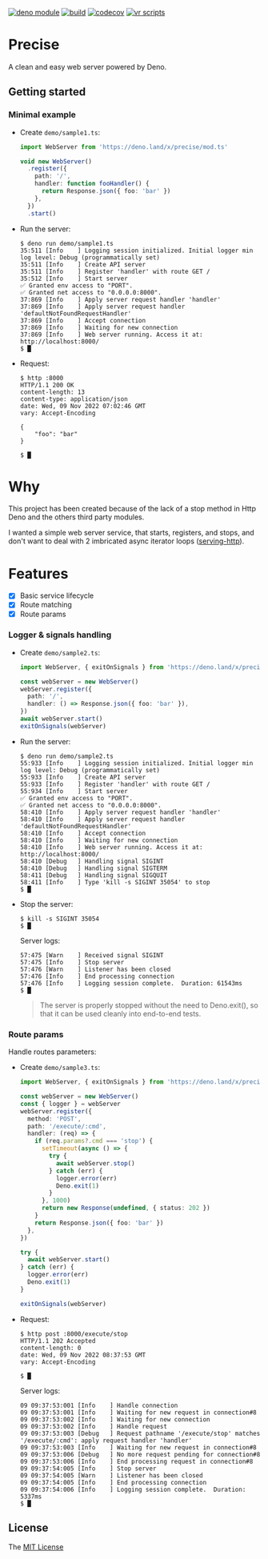 [![deno module](https://shield.deno.dev/x/precise)](https://deno.land/x/precise)
[![build](https://github.com/openhoat/deno-precise/actions/workflows/build.yml/badge.svg)](https://github.com/openhoat/deno-precise/actions/workflows/build.yml)
[![codecov](https://codecov.io/openhoat/openhoat/deno-precise/branch/main/graph/badge.svg?token=VFJ63YUYY0)](https://app.codecov.io/openhoat/openhoat/deno-precise)
[![vr scripts](https://badges.velociraptor.run/flat.svg)](https://velociraptor.run)

# Precise

A clean and easy web server powered by Deno.

## Getting started

### Minimal example

- Create `demo/sample1.ts`:

  ```ts
  import WebServer from 'https://deno.land/x/precise/mod.ts'

  void new WebServer()
    .register({
      path: '/',
      handler: function fooHandler() {
        return Response.json({ foo: 'bar' })
      },
    })
    .start()
  ```

- Run the server:

  ```shell
  $ deno run demo/sample1.ts
  35:511 [Info    ] Logging session initialized. Initial logger min log level: Debug (programmatically set)
  35:511 [Info    ] Create API server
  35:511 [Info    ] Register 'handler' with route GET /
  35:512 [Info    ] Start server
  ✅ Granted env access to "PORT".
  ✅ Granted net access to "0.0.0.0:8000".
  37:869 [Info    ] Apply server request handler 'handler'
  37:869 [Info    ] Apply server request handler 'defaultNotFoundRequestHandler'
  37:869 [Info    ] Accept connection
  37:869 [Info    ] Waiting for new connection
  37:869 [Info    ] Web server running. Access it at: http://localhost:8000/
  $ █
  ```

- Request:

  ```shell
  $ http :8000
  HTTP/1.1 200 OK
  content-length: 13
  content-type: application/json
  date: Wed, 09 Nov 2022 07:02:46 GMT
  vary: Accept-Encoding

  {
      "foo": "bar"
  }

  $ █
  ```

# Why

This project has been created because of the lack of a stop method in Http Deno and the others third party modules.

I wanted a simple web server service, that starts, registers, and stops, and don't want to deal with 2 imbricated async iterator loops ([serving-http](https://deno.land/manual@v1.26.2/runtime/http_server_apis_low_level#serving-http)).

# Features

- [x] Basic service lifecycle
- [x] Route matching
- [x] Route params

### Logger & signals handling

- Create `demo/sample2.ts`:

  ```ts
  import WebServer, { exitOnSignals } from 'https://deno.land/x/precise/mod.ts'

  const webServer = new WebServer()
  webServer.register({
    path: '/',
    handler: () => Response.json({ foo: 'bar' }),
  })
  await webServer.start()
  exitOnSignals(webServer)
  ```

- Run the server:

  ```shell
  $ deno run demo/sample2.ts
  55:933 [Info    ] Logging session initialized. Initial logger min log level: Debug (programmatically set)
  55:933 [Info    ] Create API server
  55:933 [Info    ] Register 'handler' with route GET /
  55:934 [Info    ] Start server
  ✅ Granted env access to "PORT".
  ✅ Granted net access to "0.0.0.0:8000".
  58:410 [Info    ] Apply server request handler 'handler'
  58:410 [Info    ] Apply server request handler 'defaultNotFoundRequestHandler'
  58:410 [Info    ] Accept connection
  58:410 [Info    ] Waiting for new connection
  58:410 [Info    ] Web server running. Access it at: http://localhost:8000/
  58:410 [Debug   ] Handling signal SIGINT
  58:410 [Debug   ] Handling signal SIGTERM
  58:411 [Debug   ] Handling signal SIGQUIT
  58:411 [Info    ] Type 'kill -s SIGINT 35054' to stop
  $ █
  ```

- Stop the server:

  ```shell
  $ kill -s SIGINT 35054
  $ █
  ```

  Server logs:

  ```shell
  57:475 [Warn    ] Received signal SIGINT
  57:475 [Info    ] Stop server
  57:476 [Warn    ] Listener has been closed
  57:476 [Info    ] End processing connection
  57:476 [Info    ] Logging session complete.  Duration: 61543ms
  $ █
  ```

  > The server is properly stopped without the need to Deno.exit(),
  > so that it can be used cleanly into end-to-end tests.

### Route params

Handle routes parameters:

- Create `demo/sample3.ts`:

  ```typescript
  import WebServer, { exitOnSignals } from 'https://deno.land/x/precise/mod.ts'

  const webServer = new WebServer()
  const { logger } = webServer
  webServer.register({
    method: 'POST',
    path: '/execute/:cmd',
    handler: (req) => {
      if (req.params?.cmd === 'stop') {
        setTimeout(async () => {
          try {
            await webServer.stop()
          } catch (err) {
            logger.error(err)
            Deno.exit(1)
          }
        }, 1000)
        return new Response(undefined, { status: 202 })
      }
      return Response.json({ foo: 'bar' })
    },
  })

  try {
    await webServer.start()
  } catch (err) {
    logger.error(err)
    Deno.exit(1)
  }

  exitOnSignals(webServer)
  ```

- Request:

  ```shell
  $ http post :8000/execute/stop
  HTTP/1.1 202 Accepted
  content-length: 0
  date: Wed, 09 Nov 2022 08:37:53 GMT
  vary: Accept-Encoding

  $ █
  ```

  Server logs:

  ```shell
  09 09:37:53:001 [Info    ] Handle connection
  09 09:37:53:001 [Info    ] Waiting for new request in connection#8
  09 09:37:53:002 [Info    ] Waiting for new connection
  09 09:37:53:002 [Info    ] Handle request
  09 09:37:53:003 [Debug   ] Request pathname '/execute/stop' matches '/execute/:cmd': apply request handler 'handler'
  09 09:37:53:003 [Info    ] Waiting for new request in connection#8
  09 09:37:53:006 [Debug   ] No more request pending for connection#8
  09 09:37:53:006 [Info    ] End processing request in connection#8
  09 09:37:54:005 [Info    ] Stop server
  09 09:37:54:005 [Warn    ] Listener has been closed
  09 09:37:54:005 [Info    ] End processing connection
  09 09:37:54:006 [Info    ] Logging session complete.  Duration: 5337ms
  $ █
  ```

## License

The [MIT License](LICENSE)

